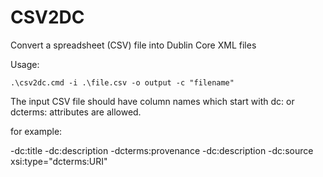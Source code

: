 # CSV2DC
Convert a spreadsheet (CSV) file into Dublin Core XML files

Usage:

`.\csv2dc.cmd -i .\file.csv -o output -c "filename"`

The input CSV file should have column names which start with dc: or dcterms:
attributes are allowed.

for example:

-dc:title
-dc:description
-dcterms:provenance
-dc:description
-dc:source xsi:type="dcterms:URI"
